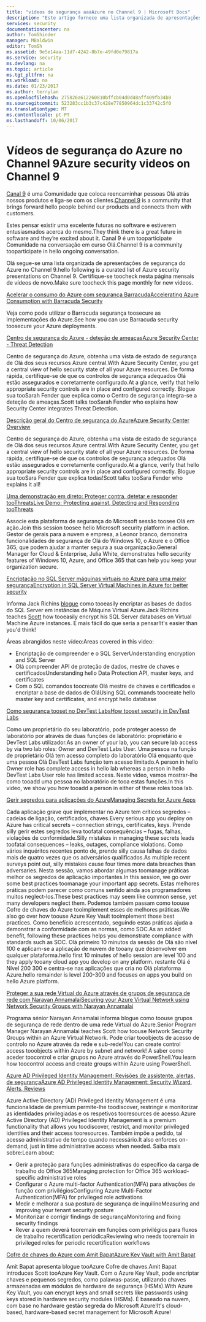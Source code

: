 ```yaml
---
title: "vídeos de segurança aaaAzure no Channel 9 | Microsoft Docs"
description: "Este artigo fornece uma lista organizada de apresentações de segurança do Azure no Channel 9. Canal 9 é uma Comunidade que liga as pessoas Olá que utilizam os nossos produtos com pessoas Olá atrás nossos produtos."
services: security
documentationcenter: na
author: TomShinder
manager: MBaldwin
editor: TomSh
ms.assetid: 9e5e14aa-11d7-4242-8b7e-49fd0e79817a
ms.service: security
ms.devlang: na
ms.topic: article
ms.tgt_pltfrm: na
ms.workload: na
ms.date: 01/23/2017
ms.author: terrylan
ms.openlocfilehash: 275826a612260810bffcb04d0d48aff409fb34b0
ms.sourcegitcommit: 523283cc1b3c37c428e77850964dc1c33742c5f0
ms.translationtype: MT
ms.contentlocale: pt-PT
ms.lasthandoff: 10/06/2017
---
```

# <a name="azure-security-videos-on-channel-9"></a><span data-ttu-id="1b27e-104">Vídeos de segurança do Azure no Channel 9</span><span class="sxs-lookup"><span data-stu-id="1b27e-104">Azure security videos on Channel 9</span></span>
<span data-ttu-id="1b27e-105">[Canal 9](https://channel9.msdn.com/) é uma Comunidade que coloca reencaminhar pessoas Olá atrás nossos produtos e liga-se com os clientes.</span><span class="sxs-lookup"><span data-stu-id="1b27e-105">[Channel 9](https://channel9.msdn.com/) is a community that brings forward hello people behind our products and connects them with customers.</span></span>

<span data-ttu-id="1b27e-106">Estes pensar existir uma excelente futuras no software e estiverem entusiasmados acerca do mesmo.</span><span class="sxs-lookup"><span data-stu-id="1b27e-106">They think there is a great future in software and they’re excited about it.</span></span> <span data-ttu-id="1b27e-107">Canal 9 é um tooparticipate Comunidade na conversação em curso Olá.</span><span class="sxs-lookup"><span data-stu-id="1b27e-107">Channel 9 is a community tooparticipate in hello ongoing conversation.</span></span>

<span data-ttu-id="1b27e-108">Olá segue-se uma lista organizada de apresentações de segurança do Azure no Channel 9.</span><span class="sxs-lookup"><span data-stu-id="1b27e-108">hello following is a curated list of Azure security presentations on Channel 9.</span></span> <span data-ttu-id="1b27e-109">Certifique-se toocheck nesta página mensais de vídeos de novo.</span><span class="sxs-lookup"><span data-stu-id="1b27e-109">Make sure toocheck this page monthly for new videos.</span></span>

[<span data-ttu-id="1b27e-110">Acelerar o consumo do Azure com segurança Barracuda</span><span class="sxs-lookup"><span data-stu-id="1b27e-110">Accelerating Azure Consumption with Barracuda Security</span></span>](https://channel9.msdn.com/events/Microsoft-Azure-Marketplace-ISV-Solutions-Webinar-Series/Webinar-1-Accelerating-Azure-Consumption-with-Barracuda-Security/Webinar-1-Accelerating-Azure-Consumption-with-Barracuda-Security)

<span data-ttu-id="1b27e-111">Veja como pode utilizar o Barracuda segurança toosecure as implementações do Azure.</span><span class="sxs-lookup"><span data-stu-id="1b27e-111">See how you can use Barracuda security toosecure your Azure deployments.</span></span>

[<span data-ttu-id="1b27e-112">Centro de segurança do Azure - deteção de ameaças</span><span class="sxs-lookup"><span data-stu-id="1b27e-112">Azure Security Center - Threat Detection</span></span>](https://channel9.msdn.com/Shows/Azure-Friday/Azure-Security-Center-Threat-Detection)

<span data-ttu-id="1b27e-113">Centro de segurança do Azure, obtenha uma vista de estado de segurança de Olá dos seus recursos Azure central.</span><span class="sxs-lookup"><span data-stu-id="1b27e-113">With Azure Security Center, you get a central view of hello security state of all your Azure resources.</span></span> <span data-ttu-id="1b27e-114">De forma rápida, certifique-se de que os controlos de segurança adequados Olá estão assegurados e corretamente configurado.</span><span class="sxs-lookup"><span data-stu-id="1b27e-114">At a glance, verify that hello appropriate security controls are in place and configured correctly.</span></span> <span data-ttu-id="1b27e-115">Blogue sua tooSarah Fender que explica como o Centro de segurança integra-se a deteção de ameaças.</span><span class="sxs-lookup"><span data-stu-id="1b27e-115">Scott talks tooSarah Fender who explains how Security Center integrates Threat Detection.</span></span>

[<span data-ttu-id="1b27e-116">Descrição geral do Centro de segurança do Azure</span><span class="sxs-lookup"><span data-stu-id="1b27e-116">Azure Security Center Overview</span></span>](https://channel9.msdn.com/Shows/Azure-Friday/Azure-Security-Center-Overview)

<span data-ttu-id="1b27e-117">Centro de segurança do Azure, obtenha uma vista de estado de segurança de Olá dos seus recursos Azure central.</span><span class="sxs-lookup"><span data-stu-id="1b27e-117">With Azure Security Center, you get a central view of hello security state of all your Azure resources.</span></span> <span data-ttu-id="1b27e-118">De forma rápida, certifique-se de que os controlos de segurança adequados Olá estão assegurados e corretamente configurado.</span><span class="sxs-lookup"><span data-stu-id="1b27e-118">At a glance, verify that hello appropriate security controls are in place and configured correctly.</span></span> <span data-ttu-id="1b27e-119">Blogue sua tooSara Fender que explica todas!</span><span class="sxs-lookup"><span data-stu-id="1b27e-119">Scott talks tooSara Fender who explains it all!</span></span>

[<span data-ttu-id="1b27e-120">Uma demonstração em direto: Proteger contra, detetar e responder tooThreats</span><span class="sxs-lookup"><span data-stu-id="1b27e-120">Live Demo: Protecting against, Detecting and Responding tooThreats</span></span>](https://channel9.msdn.com/events/Virtual-Security-Summit/Virtual-Security-Summit-2016/Live-Demo-Protecting-against-Detecting-and-Responding-to-Threats)

<span data-ttu-id="1b27e-121">Associe esta plataforma de segurança do Microsoft sessão toosee Olá em ação.</span><span class="sxs-lookup"><span data-stu-id="1b27e-121">Join this session toosee hello Microsoft security platform in action.</span></span> <span data-ttu-id="1b27e-122">Gestor de gerais para a nuvem e empresa, a Leonor branco, demonstra funcionalidades de segurança de Olá do Windows 10, o Azure e o Office 365, que podem ajudar a manter segura a sua organização.</span><span class="sxs-lookup"><span data-stu-id="1b27e-122">General Manager for Cloud & Enterprise, Julia White, demonstrates hello security features of Windows 10, Azure, and Office 365 that can help you keep your organization secure.</span></span>

[<span data-ttu-id="1b27e-123">Encriptação no SQL Server máquinas virtuais no Azure para uma maior segurança</span><span class="sxs-lookup"><span data-stu-id="1b27e-123">Encryption in SQL Server Virtual Machines in Azure for better security</span></span>](https://channel9.msdn.com/Shows/Azure-Friday/Encryption-in-SQL-Azure-for-better-security)

<span data-ttu-id="1b27e-124">Informa Jack Richins [blogue](https://channel9.msdn.com/Niners/Glucose) como tooeasily encriptar as bases de dados do SQL Server em instâncias de Máquina Virtual Azure.</span><span class="sxs-lookup"><span data-stu-id="1b27e-124">Jack Richins teaches [Scott](https://channel9.msdn.com/Niners/Glucose) how tooeasily encrypt his SQL Server databases on Virtual Machine Azure instances.</span></span> <span data-ttu-id="1b27e-125">É mais fácil do que seria a pensar!</span><span class="sxs-lookup"><span data-stu-id="1b27e-125">It's easier than you'd think!</span></span>

<span data-ttu-id="1b27e-126">Áreas abrangidos neste vídeo:</span><span class="sxs-lookup"><span data-stu-id="1b27e-126">Areas covered in this video:</span></span>

* <span data-ttu-id="1b27e-127">Encriptação de compreender e o SQL Server</span><span class="sxs-lookup"><span data-stu-id="1b27e-127">Understanding encryption and SQL Server</span></span>
* <span data-ttu-id="1b27e-128">Olá compreender API de proteção de dados, mestre de chaves e certificados</span><span class="sxs-lookup"><span data-stu-id="1b27e-128">Understanding hello Data Protection API, master keys, and certificates</span></span>
* <span data-ttu-id="1b27e-129">Com o SQL comandos toocreate Olá mestre de chaves e certificados e encriptar a base de dados de Olá</span><span class="sxs-lookup"><span data-stu-id="1b27e-129">Using SQL commands toocreate hello master key and certificates, and encrypt hello database</span></span>

[<span data-ttu-id="1b27e-130">Como segurança tooset no DevTest Labs</span><span class="sxs-lookup"><span data-stu-id="1b27e-130">How tooset security in DevTest Labs</span></span>](https://channel9.msdn.com/Blogs/Azure/How-to-set-security-in-your-DevTest-Lab)

<span data-ttu-id="1b27e-131">Como um proprietário do seu laboratório, pode proteger acesso de laboratório por através de duas funções de laboratório: proprietário e DevTest Labs utilizador.</span><span class="sxs-lookup"><span data-stu-id="1b27e-131">As an owner of your lab, you can secure lab access by via two lab roles: Owner and DevTest Labs User.</span></span> <span data-ttu-id="1b27e-132">Uma pessoa na função de proprietário Olá tem acesso completo do laboratório Olá enquanto que uma pessoa Olá DevTest Labs função tem acesso limitado.</span><span class="sxs-lookup"><span data-stu-id="1b27e-132">A person in hello Owner role has complete access in hello lab whereas a person in hello DevTest Labs User role has limited access.</span></span> <span data-ttu-id="1b27e-133">Neste vídeo, vamos mostrar-lhe como tooadd uma pessoa no laboratório de tooa estas funções.</span><span class="sxs-lookup"><span data-stu-id="1b27e-133">In this video, we show you how tooadd a person in either of these roles tooa lab.</span></span>

[<span data-ttu-id="1b27e-134">Gerir segredos para aplicações do Azure</span><span class="sxs-lookup"><span data-stu-id="1b27e-134">Managing Secrets for Azure Apps</span></span>](https://channel9.msdn.com/events/Build/2016/P456)

<span data-ttu-id="1b27e-135">Cada aplicação grave que implementar no Azure tem críticos segredos – cadeias de ligação, certificados, chaves.</span><span class="sxs-lookup"><span data-stu-id="1b27e-135">Every serious app you deploy on Azure has critical secrets – connection strings, certificates, keys.</span></span> <span data-ttu-id="1b27e-136">Prende silly gerir estes segredos leva toofatal consequências – fugas, falhas, violações de conformidade.</span><span class="sxs-lookup"><span data-stu-id="1b27e-136">Silly mistakes in managing these secrets leads toofatal consequences – leaks, outages, compliance violations.</span></span> <span data-ttu-id="1b27e-137">Como vários inquéritos recentes ponto de, prende silly causa falhas de dados mais de quatro vezes que os adversários qualificados.</span><span class="sxs-lookup"><span data-stu-id="1b27e-137">As multiple recent surveys point out, silly mistakes cause four times more data breaches than adversaries.</span></span> <span data-ttu-id="1b27e-138">Nesta sessão, vamos abordar algumas toomanage práticas melhor os segredos de aplicação importantes.</span><span class="sxs-lookup"><span data-stu-id="1b27e-138">In this session, we go over some best practices toomanage your important app secrets.</span></span> <span data-ttu-id="1b27e-139">Estas melhores práticas podem parecer como comuns sentido ainda aos programadores muitos neglect-los.</span><span class="sxs-lookup"><span data-stu-id="1b27e-139">These best practices may seem like common sense, yet many developers neglect them.</span></span> <span data-ttu-id="1b27e-140">Podemos também passam como toouse Cofre de chaves do Azure tooimplement esses de melhores práticas.</span><span class="sxs-lookup"><span data-stu-id="1b27e-140">We also go over how toouse Azure Key Vault tooimplement those best practices.</span></span> <span data-ttu-id="1b27e-141">Como benefício acrescentado, seguindo estas práticas ajuda a demonstrar a conformidade com as normas, como SOC.</span><span class="sxs-lookup"><span data-stu-id="1b27e-141">As an added benefit, following these practices helps you demonstrate compliance with standards such as SOC.</span></span> <span data-ttu-id="1b27e-142">Olá primeiro 10 minutos da sessão de Olá são nível 100 e aplicam-se a aplicação de nuvem de tooany que desenvolver em qualquer plataforma.</span><span class="sxs-lookup"><span data-stu-id="1b27e-142">hello first 10 minutes of hello session are level 100 and they apply tooany cloud app you develop on any platform.</span></span> <span data-ttu-id="1b27e-143">restante Olá é Nível 200 300 e centra-se nas aplicações que cria no Olá plataforma Azure.</span><span class="sxs-lookup"><span data-stu-id="1b27e-143">hello remainder is level 200-300 and focuses on apps you build on hello Azure platform.</span></span>

[<span data-ttu-id="1b27e-144">Proteger a sua rede Virtual do Azure através de grupos de segurança de rede com Narayan Annamalai</span><span class="sxs-lookup"><span data-stu-id="1b27e-144">Securing your Azure Virtual Network using Network Security Groups with Narayan Annamalai</span></span>](https://channel9.msdn.com/Shows/Azure-Friday/Sucruing-your-Azure-Virtual-Network-using-Network-ACLs-with-Narayan-Annamalai)

<span data-ttu-id="1b27e-145">Programa sénior Narayan Annamalai informa blogue como toouse grupos de segurança de rede dentro de uma rede Virtual do Azure.</span><span class="sxs-lookup"><span data-stu-id="1b27e-145">Senior Program Manager Narayan Annamalai teaches Scott how toouse Network Security Groups within an Azure Virtual Network.</span></span> <span data-ttu-id="1b27e-146">Pode criar tooobjects de acesso de controlo no Azure através da rede e sub-rede!</span><span class="sxs-lookup"><span data-stu-id="1b27e-146">You can create control access tooobjects within Azure by subnet and network!</span></span> <span data-ttu-id="1b27e-147">A saber como aceder toocontrol e criar grupos no Azure através do PowerShell.</span><span class="sxs-lookup"><span data-stu-id="1b27e-147">You learn how toocontrol access and create groups within Azure using PowerShell.</span></span>

[<span data-ttu-id="1b27e-148">Azure AD Privileged Identity Management: Revisões de assistente, alertas, de segurança</span><span class="sxs-lookup"><span data-stu-id="1b27e-148">Azure AD Privileged Identity Management: Security Wizard, Alerts, Reviews</span></span>](https://channel9.msdn.com/Series/Azure-Active-Directory-Videos-Demos/Azure-AD-Privileged-Identity-Management-Security-Wizard-Alerts-Reviews)

<span data-ttu-id="1b27e-149">Azure Active Directory (AD) Privileged Identity Management é uma funcionalidade de premium permite-lhe toodiscover, restringir e monitorizar as identidades privilegiadas e os respetivos tooresources de acesso.</span><span class="sxs-lookup"><span data-stu-id="1b27e-149">Azure Active Directory (AD) Privileged Identity Management is a premium functionality that allows you toodiscover, restrict, and monitor privileged identities and their access tooresources.</span></span> <span data-ttu-id="1b27e-150">Também impõe a pedido, tal acesso administrativo de tempo quando necessário.</span><span class="sxs-lookup"><span data-stu-id="1b27e-150">It also enforces on-demand, just in time administrative access when needed.</span></span> <span data-ttu-id="1b27e-151">Saiba mais sobre:</span><span class="sxs-lookup"><span data-stu-id="1b27e-151">Learn about:</span></span>

* <span data-ttu-id="1b27e-152">Gerir a proteção para funções administrativas do específico da carga de trabalho do Office 365</span><span class="sxs-lookup"><span data-stu-id="1b27e-152">Managing protection for Office 365 workload-specific administrative roles</span></span>
* <span data-ttu-id="1b27e-153">Configurar o Azure multi-factor Authentication(MFA) para ativações de função com privilégios</span><span class="sxs-lookup"><span data-stu-id="1b27e-153">Configuring Azure Multi-Factor Authentication(MFA) for privileged role activations</span></span>
* <span data-ttu-id="1b27e-154">Medir e melhorar a sua postura de segurança de inquilino</span><span class="sxs-lookup"><span data-stu-id="1b27e-154">Measuring and improving your tenant security posture</span></span>
* <span data-ttu-id="1b27e-155">Monitorizar e corrigir findings de segurança</span><span class="sxs-lookup"><span data-stu-id="1b27e-155">Monitoring and fixing security findings</span></span>
* <span data-ttu-id="1b27e-156">Rever a quem deverá tooremain em funções com privilégios para fluxos de trabalho recertification periódica</span><span class="sxs-lookup"><span data-stu-id="1b27e-156">Reviewing who needs tooremain in privileged roles for periodic recertification workflows</span></span>

[<span data-ttu-id="1b27e-157">Cofre de chaves do Azure com Amit Bapat</span><span class="sxs-lookup"><span data-stu-id="1b27e-157">Azure Key Vault with Amit Bapat</span></span>](https://channel9.msdn.com/Shows/Azure-Friday/Azure-Key-Vault-with-Amit-Bapat)

<span data-ttu-id="1b27e-158">Amit Bapat apresenta blogue tooAzure Cofre de chaves.</span><span class="sxs-lookup"><span data-stu-id="1b27e-158">Amit Bapat introduces Scott tooAzure Key Vault.</span></span> <span data-ttu-id="1b27e-159">Com o Azure Key Vault, pode encriptar chaves e pequenos segredos, como palavras-passe, utilizando chaves armazenadas em módulos de hardware de segurança (HSMs).</span><span class="sxs-lookup"><span data-stu-id="1b27e-159">With Azure Key Vault, you can encrypt keys and small secrets like passwords using keys stored in hardware security modules (HSMs).</span></span> <span data-ttu-id="1b27e-160">É baseado na nuvem, com base no hardware gestão segreda do Microsoft Azure!</span><span class="sxs-lookup"><span data-stu-id="1b27e-160">It's cloud-based, hardware-based secret management for Microsoft Azure!</span></span>
